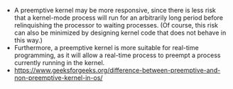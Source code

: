 - A preemptive kernel may be more responsive, since there is less risk that a kernel-mode process will run for an arbitrarily long period before relinquishing  the processor to waiting processes. (Of course, this risk can also be minimized by designing kernel code that does not behave in this way.) 
- Furthermore, a preemptive kernel is more suitable for real-time programming, as it will allow a real-time process to preempt a process currently running in the kernel. 
- https://www.geeksforgeeks.org/difference-between-preemptive-and-non-preemptive-kernel-in-os/